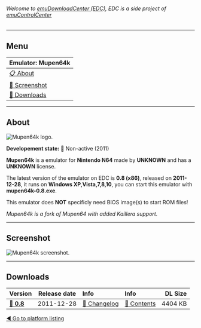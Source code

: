 ###### Welcome to [emuDownloadCenter (EDC)](https://github.com/PhoenixInteractiveNL/emuDownloadCenter/wiki/), EDC is a side project of [emuControlCenter](https://github.com/PhoenixInteractiveNL/emuControlCenter/wiki/)
***
## Menu
| **Emulator: Mupen64k** |
|:---------|
| [:clipboard: About](#about) |
| [:sunrise: Screenshot](#screen) |
| [:floppy_disk: Downloads](#downloads) |
***
## About
![](https://github.com/PhoenixInteractiveNL/emuDownloadCenter/wiki/images_emulator/mupen64k_logo_200.jpg "Mupen64k logo.")

**Developement state:** :red_circle: Non-active (2011)

**Mupen64k** is a emulator for **Nintendo N64** made by **UNKNOWN** and has a **UNKNOWN** license.

The latest version of the emulator on EDC is **0.8 (x86)**, released on **2011-12-28**, it runs on **Windows XP,Vista,7,8,10**, you can start this emulator with **mupen64k-0.8.exe**.

This emulator does **NOT** specificly need BIOS image(s) to start ROM files!

_Mupen64k is a fork of Mupen64 with added Kaillera support._
***
## Screenshot
![](https://raw.githubusercontent.com/PhoenixInteractiveNL/emuDownloadCenter/master/hooks/mupen64k/emulator_screen_01.jpg "Mupen64k screenshot.")
***
## Downloads
| Version  | Release date  | Info       | Info       | DL Size    |
|:---------|:-------------:|:-----------|:-----------|-----------:|
| [:floppy_disk: **0.8**](https://github.com/PhoenixInteractiveNL/edc-repo0004/raw/master/mupen64k/0.8.7z) | 2011-12-28 | [:page_facing_up: Changelog](https://github.com/PhoenixInteractiveNL/edc-repo0004/blob/master/mupen64k/0.8_changelog.txt) | [:mag_right: Contents](https://github.com/PhoenixInteractiveNL/edc-repo0004/blob/master/mupen64k/0.8_contents.txt) | 4404 KB |

[:arrow_backward: Go to platform listing](https://github.com/PhoenixInteractiveNL/emuDownloadCenter/wiki/EDC-Platform-List)
